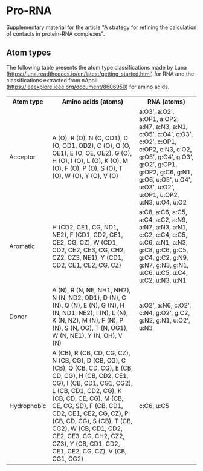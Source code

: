 # Pro-RNA
 
Supplementary material for the article "A strategy for refining the calculation of contacts in protein-RNA complexes".


## Atom types

The following table presents the atom type classifications made by Luna (https://luna.readthedocs.io/en/latest/getting_started.html) for RNA and the classifications extracted from nApoli (https://ieeexplore.ieee.org/document/8606950) for amino acids.


<table>

<tr>
	<th>Atom type </th>
	<th>Amino acids (atoms)</th> 
	<th>RNA (atoms)</th>
</tr>
<tr>
	<td>Acceptor</td>
	<td>A (O), R (O), N (O, OD1), D (O, OD1,
OD2), C (O), Q (O, OE1), E (O, OE, OE2),
G (O), H (O), I (O), L (O), K (O), M (O),
F (O), P (O), S (O), T (O), W (O), Y (O),
V (O)</td>
<td>a:O3’, a:O2’, a:OP1, a:OP2, a:N7, a:N3,
a:N1, c:O5’, c:O4’, c:O3’, c:O2’, c:OP1,
c:OP2, c:N3, c:O2, g:O5’, g:O4’, g:O3’,
g:O2’, g:OP1, g:OP2, g:C6, g:N1, g:O6,
u:O5’, u:O4’, u:O3’, u:O2’, u:OP1, u:OP2,
u:N3, u:O4, u:O2</td>
</tr>
<tr>
<td>Aromatic </td>
	<td>H (CD2, CE1, CG, ND1, NE2), F (CD1,
CD2, CE1, CE2, CG, CZ), W (CD1, CD2,
CE2, CE3, CG, CH2, CZ2, CZ3, NE1), Y
(CD1, CD2, CE1, CE2, CG, CZ)</td>
<td>a:C8, a:C6, a:C5, a:C4, a:C2, a:N9, a:N7,
a:N3, a:N1, c:C2, c:C4, c:C5, c:C6, c:N1,
c:N3, g:C8, g:C6, g:C5, g:C4, g:C2, g:N9,
g:N7, g:N3, g:N1, u:C6, u:C5, u:C4, u:C2,
u:N3, u:N1</td>
</tr>
<tr>
<td>Donor </td>
	<td>A (N), R (N, NE, NH1, NH2), N (N, ND2,
OD1), D (N), C (N), Q (N), E (N), G (N), H
(N, ND1, NE2), I (N), L (N), K (N, NZ), M
(N), F (N), P (N), S (N, OG), T (N, OG1),
W (N, NE1), Y (N, OH), V (N)</td>
<td>a:O2’, a:N6, c:O2’, c:N4, g:O2’, g:C2,
g:N2, g:N1, u:O2’, u:N3</td>

</tr>
<tr>
<td>Hydrophobic </td>
	<td>A (CB), R (CB, CD, CG, CZ), N (CB, CG),
D (CB, CG), C (CB), Q (CB, CD, CG), E
(CB, CD, CG), H (CB, CD2, CE1, CG), I
(CB, CD1, CG1, CG2), L (CB, CD1, CD2,
CG), K (CB, CD, CE, CG), M (CB, CE,
CG, SD), F (CB, CD1, CD2, CE1, CE2,
CG, CZ), P (CB, CD, CG), S (CB), T (CB,
CG2), W (CB, CD1, CD2, CE2, CE3, CG,
CH2, CZ2, CZ3), Y (CB, CD1, CD2, CE1,
CE2, CG, CZ), V (CB, CG1, CG2)</td>
<td>c:C6, u:C5</td>
</tr>
</table>